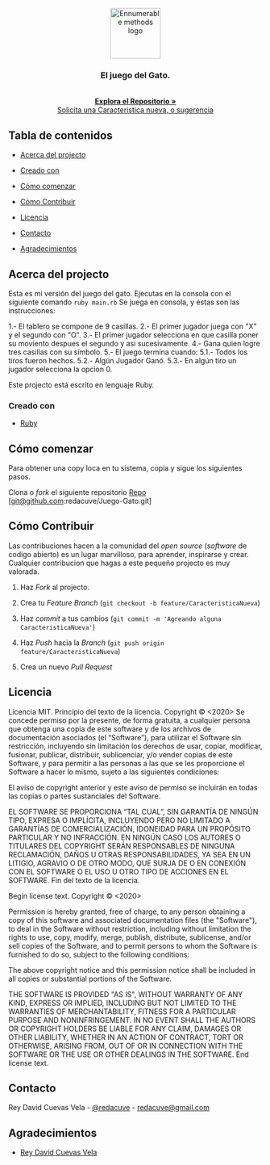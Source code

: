 <!-- Project Header -->
<p align="center">
  <img src="" alt="Ennumerable methods logo" height="100" >
  <br>
  <h3 align="center">El juego del Gato.</h3>
  <p align="center">
  <br>
   <a href="https://github.com/redacuve/Enumerable-Methods/"><strong>Explora el Repositorio »</strong></a>
  <br>
  <a href="https://github.com/redacuve/Enumerable-Methods/issues">Solicita una Caracteristica nueva, o sugerencia</a>
  </p>

<!-- TABLE OF CONTENTS -->

## Tabla de contenidos

* [Acerca del projecto](#acerca-del-projecto)

* [Creado con](#creado-con)

* [Cómo comenzar](#cómo-comenzar)

* [Cómo Contribuir](#cómo-Contribuir)

* [Licencia](#licencia)

* [Contacto](#contacto)

* [Agradecimientos](#agradecimientos)

<!-- ABOUT THE PROJECT -->

## Acerca del projecto

Esta es mi versión del juego del gato. 
Ejecutas en la consola con el siguiente comando <code>ruby main.rb</code>
Se juega en consola, y éstas son las instrucciones:

1.- El tablero se compone de 9 casillas.
2.- El primer jugador juega con "X" y el segundo con "O".
3.- El primer jugador selecciona en que casilla poner su moviento despues el segundo y asi sucesivamente.
4.- Gana quien logre tres casillas con su símbolo.
5.- El juego termina cuando:
    5.1.- Todos los tiros fueron hechos.
    5.2.- Algún Jugador Ganó.
    5.3.- En algún tiro un jugador selecciona la opcion 0.

Este projecto está escrito en lenguaje Ruby.


### Creado con

* [Ruby](https://ruby-doc.org/core-2.7.0/)

<!-- GETTING STARTED -->

## Cómo comenzar

Para obtener una copy loca en tu sistema, copia y sigue los siguientes pasos.

Clona o <em>fork</em> el siguiente repositorio <a href="https://github.com/redacuve/Juego-Gato">Repo</a> [git@github.com:redacuve/Juego-Gato.git]

<!-- CONTRIBUTING -->

## Cómo Contribuir

Las contribuciones hacen a la comunidad del <em>open source </em> (<em>software</em> de codigo abierto) es un lugar marvilloso, para aprender, inspirarse y crear.
Cualquier contribucion que hagas a este pequeño projecto es muy valorada.

1. Haz <em>Fork</em> al projecto.

2. Crea tu <em>Feature Branch</em> (`git checkout -b feature/CaracteristicaNueva`)

3. Haz <em>commit</em> a tus cambios (`git commit -m 'Agreando alguna CaracteristicaNueva'`)

4. Haz <em>Push</em> hacia la <em>Branch</em> (`git push origin feature/CaracteristicaNueva`)

5. Crea un nuevo <em>Pull Request</em>

<!-- LICENSE -->

## Licencia

Licencia MIT.
Principio del texto de la licencia.
Copyright &copy; <2020> <redacuve> 
Se concede permiso por la presente, de forma gratuita, a cualquier persona que obtenga una copia de este software y de los archivos de documentación asociados (el “Software”), para utilizar el Software sin restricción, incluyendo sin limitación los derechos de usar, copiar, modificar, fusionar, publicar, distribuir, sublicenciar, y/o vender copias de este Software, y para permitir a las personas a las que se les proporcione el Software a hacer lo mismo, sujeto a las siguientes condiciones: 

El aviso de copyright anterior y este aviso de permiso se incluirán en todas las copias o partes sustanciales del Software. 

EL SOFTWARE SE PROPORCIONA “TAL CUAL”, SIN GARANTÍA DE NINGÚN TIPO, EXPRESA O IMPLÍCITA, INCLUYENDO PERO NO LIMITADO A GARANTÍAS DE COMERCIALIZACIÓN, IDONEIDAD PARA UN PROPÓSITO PARTICULAR Y NO INFRACCIÓN. EN NINGÚN CASO LOS AUTORES O TITULARES DEL COPYRIGHT SERÁN RESPONSABLES DE NINGUNA RECLAMACIÓN, DAÑOS U OTRAS RESPONSABILIDADES, YA SEA EN UN LITIGIO, AGRAVIO O DE OTRO MODO, QUE SURJA DE O EN CONEXIÓN CON EL SOFTWARE O EL USO U OTRO TIPO DE ACCIONES EN EL SOFTWARE.
Fin del texto de la licencia.


Begin license text.
Copyright &copy; <2020> <COPYRIGHT redacuve>

Permission is hereby granted, free of charge, to any person obtaining a copy of this software and associated documentation files (the "Software"), to deal in the Software without restriction, including without limitation the rights to use, copy, modify, merge, publish, distribute, sublicense, and/or sell copies of the Software, and to permit persons to whom the Software is furnished to do so, subject to the following conditions:

The above copyright notice and this permission notice shall be included in all copies or substantial portions of the Software.

THE SOFTWARE IS PROVIDED "AS IS", WITHOUT WARRANTY OF ANY KIND, EXPRESS OR IMPLIED, INCLUDING BUT NOT LIMITED TO THE WARRANTIES OF MERCHANTABILITY, FITNESS FOR A PARTICULAR PURPOSE AND NONINFRINGEMENT. IN NO EVENT SHALL THE AUTHORS OR COPYRIGHT HOLDERS BE LIABLE FOR ANY CLAIM, DAMAGES OR OTHER LIABILITY, WHETHER IN AN ACTION OF CONTRACT, TORT OR OTHERWISE, ARISING FROM, OUT OF OR IN CONNECTION WITH THE SOFTWARE OR THE USE OR OTHER DEALINGS IN THE SOFTWARE.
End license text.

<!-- CONTACT -->

## Contacto

Rey David Cuevas Vela - [@redacuve](https://twitter.com/redacuve) - redacuve@gmail.com

<!-- ACKNOWLEDGEMENTS -->

## Agradecimientos

* [Rey David Cuevas Vela](https://github.com/redacuve)